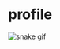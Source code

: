 # profile

![snake gif](https://github.com/SalayevZufar/SalayevZufar/blob/output/github-contribution-grid-snake.gif)
